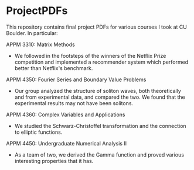 # ProjectPDFs

This repository contains final project PDFs for various courses I took at CU Boulder. In particular:
  
APPM 3310: Matrix Methods  
- We followed in the footsteps of the winners of the Netflix Prize competition and implemented a recommender system which performed better than Netflix's benchmark.  
  
APPM 4350: Fourier Series and Boundary Value Problems  
- Our group analyzed the structure of soliton waves, both theoretically and from experimental data, and compared the two. We found that the experimental results may not have been solitons.  
  
APPM 4360: Complex Variables and Applications
- We studied the Schwarz-Christoffel transformation and the connection to elliptic functions.  

APPM 4450: Undergraduate Numerical Analysis II
- As a team of two, we derived the Gamma function and proved various interesting properties that it has.  
